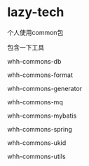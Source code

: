 # lazy-tech
个人使用common包

包含一下工具

whh-commons-db

whh-commons-format

whh-commons-generator

whh-commons-mq

whh-commons-mybatis

whh-commons-spring

whh-commons-ukid

whh-commons-utils